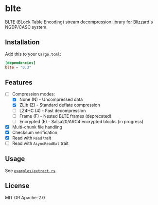# blte

BLTE (BLock Table Encoding) stream decompression library for Blizzard's NGDP/CASC system.

## Installation

Add this to your `Cargo.toml`:

```toml
[dependencies]
blte = "0.3"
```

## Features

- [ ] Compression modes:
  - [x] None (N) - Uncompressed data
  - [x] ZLib (Z) - Standard deflate compression
  - [ ] LZ4HC (4) - Fast decompression
  - [ ] Frame (F) - Nested BLTE frames (deprecated)
  - [ ] Encrypted (E) - Salsa20/ARC4 encrypted blocks (in progress)
- [x] Multi-chunk file handling
- [x] Checksum verification
- [x] Read with `Read` trait
- [ ] Read with `AsyncReadExt` trait

## Usage

See [`examples/extract.rs`](./examples/extract.rs).

## License

MIT OR Apache-2.0
